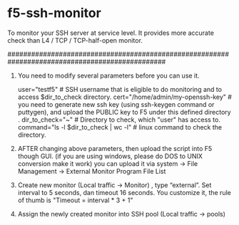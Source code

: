 # f5-ssh-monitor

To monitor your SSH server at service level. 
It provides more accurate check than L4 / TCP / TCP-half-open monitor. 



################################################################################################
1. You need to modify several parameters before you can use it.

   user="testf5"   # SSH username that is eligible to do monitoring and to access $dir_to_check directory. 
   cert="/home/admin/my-openssh-key" # you need to generate new ssh key (using ssh-keygen command or puttygen), and upload the PUBLIC key to F5 under this defined directory .
   dir_to_check="~" # Directory to check, which "user" has access to. 
   command="ls -l $dir_to_check | wc -l" # linux command to check the directory. 


2. AFTER changing above parameters, then upload the script into F5 though GUI. 
   (if you are using windows, please do DOS to UNIX conversion make it work) 
   you can upload it via system -> File Management -> External Monitor Program File List 
          
3. Create new monitor (Local traffic -> Monitor) , type “external”. 
   Set interval to 5 seconds, dan timeout 16 seconds.
   You customize it, the rule of thumb is "Timeout = interval * 3 + 1"
    
4. Assign the newly created monitor into SSH pool (Local traffic -> pools)
